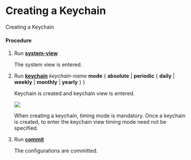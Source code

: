 Creating a Keychain
===================

Creating a Keychain

#### Procedure

1. Run [**system-view**](cmdqueryname=system-view)
   
   
   
   The system view is entered.
2. Run [**keychain**](cmdqueryname=keychain) *keychain-name* **mode** { **absolute** | **periodic** { **daily** | **weekly** | **monthly** | **yearly** } }
   
   
   
   Keychain is created and keychain view is entered.
   
   ![](../../../../public_sys-resources/note_3.0-en-us.png) 
   
   When creating a keychain, timing mode is mandatory. Once a keychain
   is created, to enter the keychain view timing mode need not be specified.
3. Run [**commit**](cmdqueryname=commit)
   
   
   
   The configurations are
   committed.